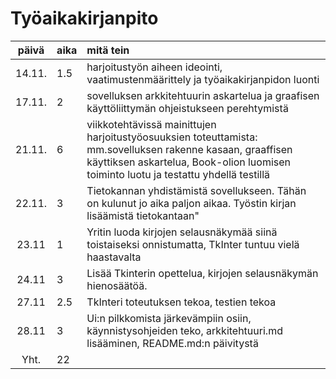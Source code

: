 # Työaikakirjanpito

| päivä | aika | mitä tein  |
| :----:|:-----| :-----|
| 14.11.| 1.5  | harjoitustyön aiheen ideointi, vaatimustenmäärittely ja työaikakirjanpidon luonti|
| 17.11.| 2  | sovelluksen arkkitehtuurin askartelua ja graafisen käyttöliittymän ohjeistukseen perehtymistä|
| 21.11.| 6  | viikkotehtävissä mainittujen harjoitustyöosuuksien toteuttamista: mm.sovelluksen rakenne kasaan, graaffisen käyttiksen askartelua, Book-olion luomisen toiminto luotu ja testattu yhdellä testillä|
| 22.11.| 3  | Tietokannan yhdistämistä sovellukseen. Tähän on kulunut jo aika paljon aikaa. Työstin kirjan lisäämistä tietokantaan"|
| 23.11 | 1  | Yritin luoda kirjojen selausnäkymää siinä toistaiseksi onnistumatta, TkInter tuntuu vielä haastavalta|
| 24.11 | 3  | Lisää Tkinterin opettelua, kirjojen selausnäkymän hienosäätöä.
| 27.11 | 2.5  | TkInteri toteutuksen tekoa, testien tekoa 
| 28.11 | 3  | Ui:n pilkkomista järkevämpiin osiin, käynnistysohjeiden teko, arkkitehtuuri.md lisääminen, README.md:n päivitystä
| Yht.  |  22  |
